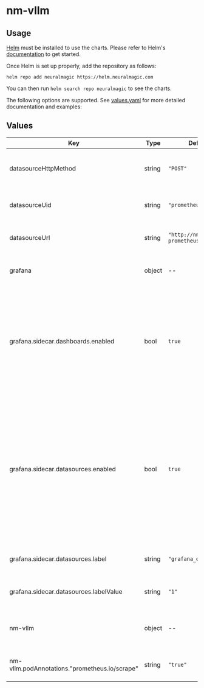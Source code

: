 # nm-vllm

## Usage

[Helm](https://helm.sh) must be installed to use the charts.
Please refer to Helm's [documentation](https://helm.sh/docs/) to get started.

Once Helm is set up properly, add the repository as follows:

```console
helm repo add neuralmagic https://helm.neuralmagic.com
```

You can then run `helm search repo neuralmagic` to see the charts.

The following options are supported. See [values.yaml](/charts/nm-vllm-production-monitoring/values.yaml) for more detailed documentation and examples:

## Values

| Key | Type | Default | Description |
|-----|------|---------|-------------|
| datasourceHttpMethod | string | `"POST"` | The HTTP method to use for the grafana datasource |
| datasourceUid | string | `"prometheus"` | The uid to use for the grafana datasource |
| datasourceUrl | string | `"http://nm-vllm-prometheus-server/"` | The URL to use for the grafana datasource |
| grafana | object | -- | Configuration for the grafana deployment |
| grafana.sidecar.dashboards.enabled | bool | `true` | Enable the grafana sidecar for dashboards so nm-vllm dashboards can be detected and loaded. If disabled, dashboards must be loaded manually. |
| grafana.sidecar.datasources.enabled | bool | `true` | Enable the grafana sidecar for datasources so the prometheus instance can be configured and used as a grafana datasource. If disabled, the prometheus datasource must be configured manually. |
| grafana.sidecar.datasources.label | string | `"grafana_datasource"` | Grafana sidecar datasource label |
| grafana.sidecar.datasources.labelValue | string | `"1"` | Grafana sidecar datasource label |
| nm-vllm | object | -- | Configuration for the nm-vllm server deployment and service. |
| nm-vllm.podAnnotations."prometheus.io/scrape" | string | `"true"` | Enables prometheus to find pod to scrape |